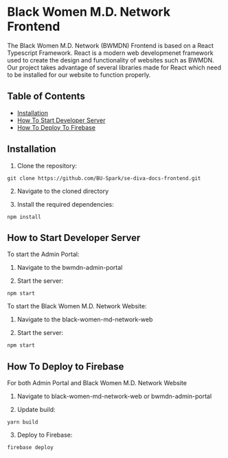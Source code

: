 # Black Women M.D. Network Frontend

The Black Women M.D. Network (BWMDN) Frontend is based on a React Typescript Framework.  React is a modern web developmenet framework used to create the design and functionality of websites such as BWMDN.  Our project takes advantage of several libraries made for React which need to be installed for our website to function properly.


## Table of Contents

- [Installation](#installation)
- [How To Start Developer Server](#how-to-start-developer-server)
- [How To Deploy To Firebase](#how-to-deploy-to-firebase)

## Installation

1. Clone the repository:
```
git clone https://github.com/BU-Spark/se-diva-docs-frontend.git
```

2. Navigate to the cloned directory


3. Install the required dependencies:
```
npm install
```

## How to Start Developer Server

To start the Admin Portal:

1. Navigate to the bwmdn-admin-portal


2. Start the server:
```
npm start
```

To start the Black Women M.D. Network Website:

1. Navigate to the black-women-md-network-web


2. Start the server:
```
npm start
```


## How To Deploy to Firebase 
For both Admin Portal and Black Women M.D. Network Website

1. Navigate to black-women-md-network-web or bwmdn-admin-portal


2. Update build:
```
yarn build
```

3. Deploy to Firebase:
```
firebase deploy
```



